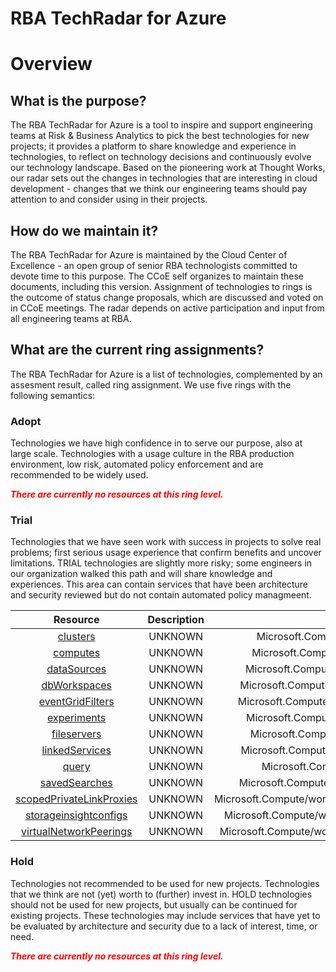 
RBA TechRadar for Azure
=======================

# Overview

## What is the purpose?


The RBA TechRadar for Azure is a tool to inspire and support engineering teams at Risk & Business Analytics to pick the best technologies for new projects; it provides a platform to share knowledge and experience in technologies, to reflect on technology decisions and continuously evolve our technology landscape.  Based on the pioneering work at Thought Works, our radar sets out the changes in technologies that are interesting in cloud development - changes that we think our engineering teams should pay attention to and consider using in their projects.
## How do we maintain it?


The RBA TechRadar for Azure is maintained by the Cloud Center of Excellence - an open group of senior RBA technologists committed to devote time to this purpose.  The CCoE self organizes to maintain these documents, including this version.  Assignment of technologies to rings is the outcome of status change proposals, which are discussed and voted on in CCoE meetings.  The radar depends on active participation and input from all engineering teams at RBA.
## What are the current ring assignments?


The RBA TechRadar for Azure is a list of technologies, complemented by an assesment result, called ring assignment.  We use five rings with the following semantics:
### Adopt


Technologies we have high confidence in to serve our purpose, also at large scale.  Technologies with a usage culture in the RBA production environment, low risk, automated policy enforcement and are recommended to be widely used.  
  
***<font color="red"> There are currently no resources at this ring level. </font>***
### Trial


Technologies that we have seen work with success in projects to solve real problems;  first serious usage experience that confirm benefits and uncover limitations.  TRIAL technologies are slightly more risky; some engineers in our organization walked this path and will share knowledge and experiences.  This area can contain services that have been architecture and security reviewed but do not contain automated policy managmeent.  

|Resource|Description|Path|Status|
| :---: | :---: | :---: | :---: |
|[clusters](https://github.com/openrba/python-azure-techradar/Microsoft.Compute/workspaces/clusters/README.md)|UNKNOWN|Microsoft.Compute/workspaces/clusters|TRIAL|
|[computes](https://github.com/openrba/python-azure-techradar/Microsoft.Compute/workspaces/computes/README.md)|UNKNOWN|Microsoft.Compute/workspaces/computes|TRIAL|
|[dataSources](https://github.com/openrba/python-azure-techradar/Microsoft.Compute/workspaces/dataSources/README.md)|UNKNOWN|Microsoft.Compute/workspaces/dataSources|TRIAL|
|[dbWorkspaces](https://github.com/openrba/python-azure-techradar/Microsoft.Compute/workspaces/dbWorkspaces/README.md)|UNKNOWN|Microsoft.Compute/workspaces/dbWorkspaces|TRIAL|
|[eventGridFilters](https://github.com/openrba/python-azure-techradar/Microsoft.Compute/workspaces/eventGridFilters/README.md)|UNKNOWN|Microsoft.Compute/workspaces/eventGridFilters|TRIAL|
|[experiments](https://github.com/openrba/python-azure-techradar/Microsoft.Compute/workspaces/experiments/README.md)|UNKNOWN|Microsoft.Compute/workspaces/experiments|TRIAL|
|[fileservers](https://github.com/openrba/python-azure-techradar/Microsoft.Compute/workspaces/fileservers/README.md)|UNKNOWN|Microsoft.Compute/workspaces/fileservers|TRIAL|
|[linkedServices](https://github.com/openrba/python-azure-techradar/Microsoft.Compute/workspaces/linkedServices/README.md)|UNKNOWN|Microsoft.Compute/workspaces/linkedServices|TRIAL|
|[query](https://github.com/openrba/python-azure-techradar/Microsoft.Compute/workspaces/query/README.md)|UNKNOWN|Microsoft.Compute/workspaces/query|TRIAL|
|[savedSearches](https://github.com/openrba/python-azure-techradar/Microsoft.Compute/workspaces/savedSearches/README.md)|UNKNOWN|Microsoft.Compute/workspaces/savedSearches|TRIAL|
|[scopedPrivateLinkProxies](https://github.com/openrba/python-azure-techradar/Microsoft.Compute/workspaces/scopedPrivateLinkProxies/README.md)|UNKNOWN|Microsoft.Compute/workspaces/scopedPrivateLinkProxies|TRIAL|
|[storageinsightconfigs](https://github.com/openrba/python-azure-techradar/Microsoft.Compute/workspaces/storageinsightconfigs/README.md)|UNKNOWN|Microsoft.Compute/workspaces/storageinsightconfigs|TRIAL|
|[virtualNetworkPeerings](https://github.com/openrba/python-azure-techradar/Microsoft.Compute/workspaces/virtualNetworkPeerings/README.md)|UNKNOWN|Microsoft.Compute/workspaces/virtualNetworkPeerings|TRIAL|

### Hold


Technologies not recommended to be used for new projects. Technologies that we think are not (yet) worth to (further) invest in.  HOLD technologies should not be used for new projects, but usually can be continued for existing projects.  These technologies may include services that have yet to be evaluated by architecture and security due to a lack of interest, time, or need.  
  
***<font color="red"> There are currently no resources at this ring level. </font>***